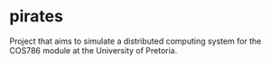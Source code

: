 # pirates
Project that aims to simulate a distributed computing system for the COS786 module at the University of Pretoria.
